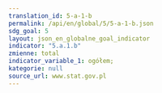 ```yaml
---
translation_id: 5-a-1-b
permalink: /api/en/global/5/5-a-1-b.json
sdg_goal: 5
layout: json_en_globalne_goal_indicator
indicator: "5.a.1.b"
zmienne: total
indicator_variable_1: ogółem;
kategorie: null
source_url: www.stat.gov.pl
---
```


